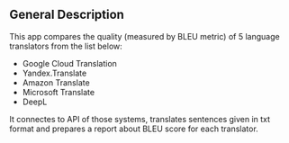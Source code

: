 ## General Description

This app compares the quality (measured by BLEU metric) of 5 language translators from the list below:
- Google Cloud Translation
- Yandex.Translate
- Amazon Translate
- Microsoft Translate
- DeepL

It connectes to API of those systems, translates sentences given in txt format and prepares a report about BLEU score for each translator.